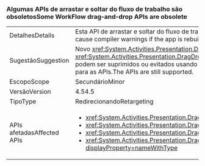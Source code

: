 ### <a name="some-workflow-drag-and-drop-apis-are-obsolete"></a><span data-ttu-id="c186b-101">Algumas APIs de arrastar e soltar do fluxo de trabalho são obsoletos</span><span class="sxs-lookup"><span data-stu-id="c186b-101">Some WorkFlow drag-and-drop APIs are obsolete</span></span>

|   |   |
|---|---|
|<span data-ttu-id="c186b-102">Detalhes</span><span class="sxs-lookup"><span data-stu-id="c186b-102">Details</span></span>|<span data-ttu-id="c186b-103">Esta API de arrastar e soltar do fluxo de trabalho está obsoleta e causará avisos do compilador se o aplicativo for recriado contra 4.5.</span><span class="sxs-lookup"><span data-stu-id="c186b-103">This WorkFlow drag-and-drop API is obsolete and will cause compiler warnings if the app is rebuilt against 4.5.</span></span>|
|<span data-ttu-id="c186b-104">Sugestão</span><span class="sxs-lookup"><span data-stu-id="c186b-104">Suggestion</span></span>|<span data-ttu-id="c186b-105">Novo <xref:System.Activities.Presentation.DragDropHelper?displayProperty=name> APIs que oferecem suporte a operações com vários objetos deve ser usado em vez disso.</span><span class="sxs-lookup"><span data-stu-id="c186b-105">New <xref:System.Activities.Presentation.DragDropHelper?displayProperty=name> APIs that support operations with multiple objects should be used instead.</span></span> <span data-ttu-id="c186b-106">Como alternativa, os avisos de compilação podem ser suprimidos ou evitados usando um compilador mais antigo.</span><span class="sxs-lookup"><span data-stu-id="c186b-106">Alternatively, the build warnings can be suppressed or they can be avoided by using an older compiler.</span></span> <span data-ttu-id="c186b-107">Ainda há suporte para as APIs.</span><span class="sxs-lookup"><span data-stu-id="c186b-107">The APIs are still supported.</span></span>|
|<span data-ttu-id="c186b-108">Escopo</span><span class="sxs-lookup"><span data-stu-id="c186b-108">Scope</span></span>|<span data-ttu-id="c186b-109">Secundário</span><span class="sxs-lookup"><span data-stu-id="c186b-109">Minor</span></span>|
|<span data-ttu-id="c186b-110">Versão</span><span class="sxs-lookup"><span data-stu-id="c186b-110">Version</span></span>|<span data-ttu-id="c186b-111">4.5</span><span class="sxs-lookup"><span data-stu-id="c186b-111">4.5</span></span>|
|<span data-ttu-id="c186b-112">Tipo</span><span class="sxs-lookup"><span data-stu-id="c186b-112">Type</span></span>|<span data-ttu-id="c186b-113">Redirecionando</span><span class="sxs-lookup"><span data-stu-id="c186b-113">Retargeting</span></span>|
|<span data-ttu-id="c186b-114">APIs afetadas</span><span class="sxs-lookup"><span data-stu-id="c186b-114">Affected APIs</span></span>|<ul><li><xref:System.Activities.Presentation.DragDropHelper.DoDragMove(System.Activities.Presentation.WorkflowViewElement,System.Windows.Point)?displayProperty=nameWithType></li><li><xref:System.Activities.Presentation.DragDropHelper.GetCompositeView(System.Windows.DragEventArgs)?displayProperty=nameWithType></li><li><xref:System.Activities.Presentation.DragDropHelper.GetDraggedModelItem(System.Windows.DragEventArgs)?displayProperty=nameWithType></li><li><xref:System.Activities.Presentation.DragDropHelper.GetDroppedObject(System.Windows.DependencyObject,System.Windows.DragEventArgs,System.Activities.Presentation.EditingContext)?displayProperty=nameWithType></li></ul>|

